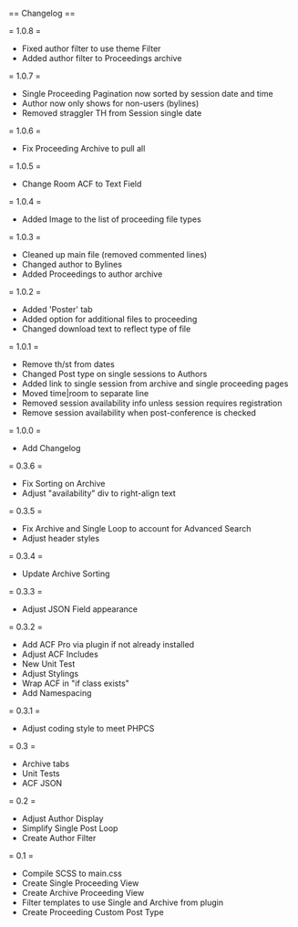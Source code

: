 == Changelog ==

= 1.0.8 =
* Fixed author filter to use theme Filter
* Added author filter to Proceedings archive 

= 1.0.7 =
* Single Proceeding Pagination now sorted by session date and time
* Author now only shows for non-users (bylines)
* Removed straggler TH from Session single date

= 1.0.6 =
* Fix Proceeding Archive to pull all

= 1.0.5 =
* Change Room ACF to Text Field

= 1.0.4 =
* Added Image to the list of proceeding file types

= 1.0.3 =
* Cleaned up main file (removed commented lines)
* Changed author to Bylines
* Added Proceedings to author archive

= 1.0.2 =
* Added 'Poster' tab
* Added option for additional files to proceeding
* Changed download text to reflect type of file

= 1.0.1 =
* Remove th/st from dates
* Changed Post type on single sessions to Authors
* Added link to single session from archive and single proceeding pages
* Moved time|room to separate line
* Removed session availability info unless session requires registration
* Remove session availability when post-conference is checked

= 1.0.0 =
* Add Changelog

= 0.3.6 =
* Fix Sorting on Archive
* Adjust "availability" div to right-align text

= 0.3.5 =
* Fix Archive and Single Loop to account for Advanced Search
* Adjust header styles

= 0.3.4 =
* Update Archive Sorting

= 0.3.3 =
* Adjust JSON Field appearance

= 0.3.2 =
* Add ACF Pro via plugin if not already installed
* Adjust ACF Includes
* New Unit Test
* Adjust Stylings
* Wrap ACF in "if class exists"
* Add Namespacing

= 0.3.1 =
* Adjust coding style to meet PHPCS

= 0.3 =
* Archive tabs
* Unit Tests
* ACF JSON

= 0.2 =
* Adjust Author Display
* Simplify Single Post Loop
* Create Author Filter

= 0.1 =
* Compile SCSS to main.css
* Create Single Proceeding View
* Create Archive Proceeding View
* Filter templates to use Single and Archive from plugin
* Create Proceeding Custom Post Type
